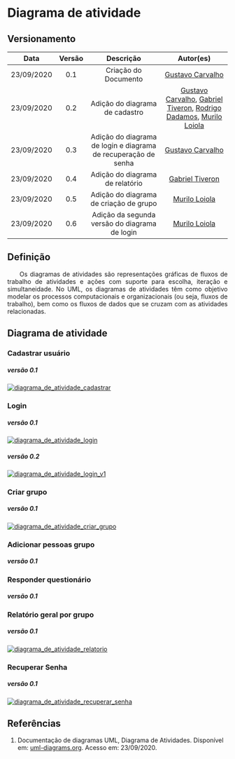 # Diagrama de atividade
## Versionamento
| Data | Versão | Descrição | Autor(es) |
|:----:|:------:|:---------:|:---------:|
| 23/09/2020 | 0.1 | Criação do Documento | [Gustavo Carvalho](https://github.com/gustavocarvalho1002) |
| 23/09/2020 | 0.2 | Adição do diagrama de cadastro | [Gustavo Carvalho](https://github.com/gustavocarvalho1002), [Gabriel Tiveron](https://github.com/GabrielTiveron), [Rodrigo Dadamos](https://github.com/Rdadamos), [Murilo Loiola](https://github.com/murilo-dan) |
| 23/09/2020 | 0.3 | Adição do diagrama de login e diagrama de recuperação de senha | [Gustavo Carvalho](https://github.com/gustavocarvalho1002) |
| 23/09/2020 | 0.4 | Adição do diagrama de relatório | [Gabriel Tiveron](https://github.com/GabrielTiveron) |
| 23/09/2020 | 0.5 | Adição do diagrama de criação de grupo | [Murilo Loiola](https://github.com/murilo-dan) |
| 23/09/2020 | 0.6 | Adição da segunda versão do diagrama de login | [Murilo Loiola](https://github.com/murilo-dan) |

## Definição

<p align="justify">&emsp;&emsp;Os diagramas de atividades são representações gráficas de fluxos de trabalho de atividades e ações com suporte para escolha, iteração e simultaneidade. No UML, os diagramas de atividades têm como objetivo modelar os processos computacionais e organizacionais (ou seja, fluxos de trabalho), bem como os fluxos de dados que se cruzam com as atividades relacionadas.</p>

## Diagrama de atividade
### Cadastrar usuário
##### *versão 0.1*
[![diagrama_de_atividade_cadastrar](./img/diagrama_de_atividade_cadastrar.jpg)](./img/diagrama_de_atividade_cadastrar.jpg)
### Login 
##### *versão 0.1*
[![diagrama_de_atividade_login](./img/diagrama_de_atividade_login.jpg)](./img/diagrama_de_atividade_login.jpg)
##### *versão 0.2*
[![diagrama_de_atividade_login_v1](./img/diagrama_de_atividade_login_v1.jpg)](./img/diagrama_de_atividade_login_v1.jpg)
### Criar grupo 
##### *versão 0.1*
[![diagrama_de_atividade_criar_grupo](./img/diagrama_de_atividade_criar_grupo.jpg)](./img/diagrama_de_atividade_criar_grupo.jpg)
### Adicionar pessoas grupo 
##### *versão 0.1*
### Responder questionário 
##### *versão 0.1*
### Relatório geral por grupo
##### *versão 0.1*
[![diagrama_de_atividade_relatorio](./img/diagrama_de_atividade_relatorio.jpg)](./img/diagrama_de_atividade_relatorio.jpg)
### Recuperar Senha
##### *versão 0.1*
[![diagrama_de_atividade_recuperar_senha](./img/diagrama_de_atividade_recuperar_senha.jpg)](./img/diagrama_de_atividade_recuperar_senha.jpg)

## Referências

1. Documentação de diagramas UML, Diagrama de Atividades. Disponível em: [uml-diagrams.org](https://www.uml-diagrams.org/activity-diagrams.html). Acesso em: 23/09/2020.
